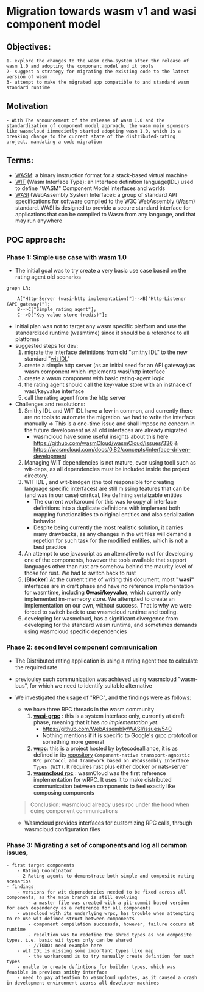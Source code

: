 # Migration towards wasm v1 and wasi component model
## Objectives:
    1- explore the changes to the wasm echo-system after thr release of wasm 1.0 and adopting the component model and it tools
    2- suggest a strategy for migrating the existing code to the latest version of wasm
    3- attempt to make the migrated app compatible to and standard wasm standard runtime
## Motivation
    - With The announcement of the release of wasm 1.0 and the standardization of component model approach, the wasm main sponsers like wasmcloud iimmedietly started adopting wasm 1.0, which is a breaking change to the current state of the distributed-rating project, mandating a code migration
## Terms:
- [WASM](https://webassembly.org/):  a binary instruction format for a stack-based virtual machine
- [WIT](https://component-model.bytecodealliance.org/design/wit.html)  (Wasm Interface Type): an Interface definition language(IDL) used to define "WASM" Component Model interfaces and worlds
- [WASI](https://wasi.dev) (WebAssembly System Interface):  a group of standard API specifications for software compiled to the W3C WebAssembly (Wasm) standard. WASI is designed to provide a secure standard interface for applications that can be compiled to Wasm from any language, and that may run anywhere

## POC approach:
### Phase 1: Simple use case with wasm 1.0
- The initial goal was to try create a very basic use case based on the rating agent old scenarios 
```mermaid
graph LR;
    
    A["Http-Server (wasi-http implementation)"]-->B["Http-Listener (API gateway)"];
    B-->C["Simple rating agent"];
    C-->D["Key value store (redis)"];
```
- initial plan was not to target any wasm specific platform and use the standardized runtime (wasmtime) since it should be a reference to all platforms
- suggested steps for dev:
    1. migrate the interface definitions from old "smithy IDL" to the new standard "[wit IDL](https://component-model.bytecodealliance.org/design/wit.html)"
    2. create a simple http server (as an initial seed for an API gateway) as wasm component which implements wasi/http interface
    3. create a wasm component with basic rating-agent logic
    4. the rating agent should call the key-value store with an instnace of wasi/keyvalue interface
    5. call the rating agent from the http server
- Challenges and resolutions:
    1. Smithy IDL and WIT IDL have a few in common, and currently there are no tools to automate the migration. we had to write the interface manually  => This is a one-time issue and shall impose no concern in the future development as all old interfaces are already migrated
        - wasmcloud have some useful insights about this here https://github.com/wasmCloud/wasmCloud/issues/336 & https://wasmcloud.com/docs/0.82/concepts/interface-driven-development 
    4. Managing WIT dependencies is not mature, even using tooll such as wit-deps, as all dependencies must be included inside the project directory.
    3. WIT IDL , and wit-bindgen (the tool responsible for creating language specific interfaces) are still missing features that can be (and was in our case) criritcal, like defining serializable entities
        - The current workaround for this was to copy all interface definitions into a duplicate definitions with implement both mapping functionalities to oiriginal entities and also serialization behavior
        - Despite being currently the most realistic solution, it carries many drawbacks, as any changes in the wit files will demand a repetion for such task for the modified entities, which is not a best practice
    4. An attempt to use javascript as an alternative to rust for developing one of the components, however the tools available that support languages other than rust are somehow behind the maurity level of those for rust. We had to switch back to rust
    5. [**Blocker**] At the current time of writing this document, most **"wasi"** interfaces are in draft phase and have no reference implementation for wasmtime, including **0wasi/keyvalue**, which currently only implemented im-memeory store. We attempted to create an implementation on our own, without success. That is why we were forced to switch back to use wasmcloud runtime and tooling.
    6. developing for wasmcloud, has a significant divergence from developing for the standard wasm runtime, and sometimes demands using wasmcloud specific dependencies


### Phase 2: second level component communication
- The Distributed rating application is using a rating agent tree to calculate the required rate
- previoulsy such communication was achieved using wasmcloud "wasm-bus", for which we need to identify suitable alternative
- We investigated the usage of "RPC", and the findings were as follows:
    - we have three RPC threads in the wasm community
        1. [**wasi-grpc**](https://github.com/WebAssembly/wasi-grpc) : this is a system interface only, currently at draft phase, meaning that it has _no implementation yet_.
            - https://github.com/WebAssembly/WASI/issues/540
            - Nothing mentions if it is specific to Google's grpc prototcol or something more general
        2. [**wrpc**](https://github.com/bytecodealliance/wrpc): this is a project hosted by bytecodealliance, it is as defined in its [repository](https://github.com/bytecodealliance/wrpc) `Component-native transport-agnostic RPC protocol and framework based on WebAssembly Interface Types (WIT)`. It requires rust plus either docker or nats-server
        3. [**wasmcloud rpc**](https://wasmcloud.com/docs/hosts/lattice-protocols/rpc) : wasmCloud was the first reference implementation for wRPC. It uses it to make distributed communication between components to feel exactly like composing components

    > Conclusion: wasmcloud already uses rpc under the hood when doing component communications
    
    - Wasmcloud provides interfaces for customizing RPC calls, through wasmcloud configuration files

### Phase 3: Migrating a set of components and log all common issues,
    - first target components
        - Rating Coordinator
        - 2 Rating agents to demonstrate both simple and composite rating scenarios
    - findings
        - versions for wit depenedencies needed to be fixed across all components, as the main branch is still evolving
            - a master file was created with a git-commit based version for each dependency as a reference for all components
        - wasmcloud with its underlying wrpc, has trouble when attempting to re-use wit defined struct between components
            - component compilation successds, however, failure occurs at runtime
            - resoltion was to redefine the shred types as non composite types, i.e. basic wit types only can be shared
            - //TODO: need example here
        - wit IDL is missing some important types like map
            - the workaround is to try manually create defintion for such types
        - unable to create defintions for builder types, which was feasible in previous smithy interface
        - need to pay attention to wasmcloud updates, as it caused a crash in development environment acorss all developer machines 
